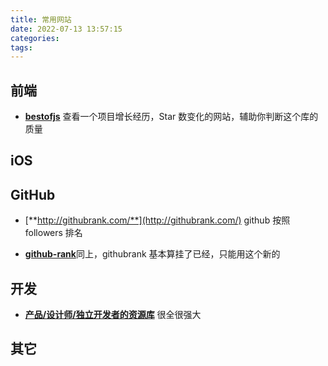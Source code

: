 ```yaml
---
title: 常用网站
date: 2022-07-13 13:57:15
categories:
tags:
---
```




## 前端

- [**bestofjs**](https://bestofjs.org/) 查看一个项目增长经历，Star 数变化的网站，辅助你判断这个库的质量



## iOS





## GitHub

- [**http://githubrank.com/**](http://githubrank.com/) github 按照 followers 排名

- [**github-rank**](https://wangchujiang.com/github-rank/)同上，githubrank 基本算挂了已经，只能用这个新的



## 开发

- [**产品/设计师/独立开发者的资源库**](https://maliquankai.com/designnav/) 很全很强大

  



## 其它
